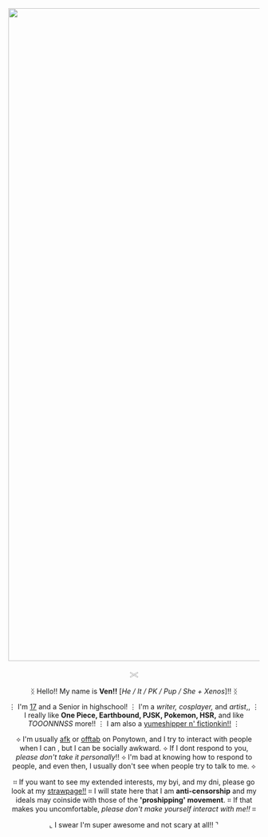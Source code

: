 <div align="center">
<img width="2144" height="1309" alt="image" src="https://github.com/user-attachments/assets/2880d2cc-8ae1-4f32-81a9-47cb086671f4" />

𓏵
 
ᛝ Hello!! My name is __Ven!!__ [_He / It / PK / Pup / She + Xenos_]!! ᛝ

⋮ I'm <u>17</u> and a Senior in highschool! ⋮ I'm a _writer, cosplayer,_ and _artist_,, ⋮ I really like __One Piece, Earthbound, PJSK, Pokemon, HSR,__ and like _TOOONNNSS_ more!! ⋮ I am also a <u>yumeshipper n' fictionkin!!</u> ⋮

⟡ I'm usually <u>afk</u> or <u>offtab</u> on Ponytown, and I try to interact with people when I can , but I can be socially awkward. ⟡ If I dont respond to you, _please don't take it personally_!! ⟡ I'm bad at knowing how to respond to people, and even then, I usually don't see when people try to talk to me. ⟡

⌗ If you want to see my extended interests, my byi, and my dni, please go look at my <u>strawpage!!</u> ⌗ I will state here that I am __anti-censorship__ and my ideals may coinside with those of the __'proshipping' movement__. ⌗ If that makes you uncomfortable, _please don't make yourself interact with me!!_ ⌗

⌞ I swear I'm super awesome and not scary at all!! ⌝
</div>
